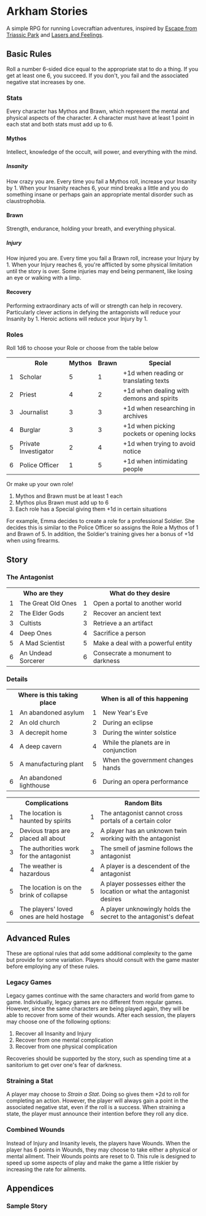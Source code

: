 # Arkham Stories

A simple RPG for running Lovecraftian adventures, inspired by [Escape from Triassic Park](https://www.reddit.com/r/rpg/comments/6f1lkt/i_ran_a_homebrew_microrpg_escape_from_triassic/) and [Lasers and Feelings](http://onesevendesign.com/lasers_and_feelings_rpg.pdf).

## Basic Rules

Roll a number 6-sided dice equal to the appropriate stat to do a thing. If you get at least one 6, you succeed. If you don't, you fail and the associated negative stat increases by one.

### Stats

Every character has Mythos and Brawn, which represent the mental and physical aspects of the character.  A character must have at least 1 point in each stat and both stats must add up to 6.  

#### Mythos

Intellect, knowledge of the occult, will power, and everything with the mind.

##### Insanity

How crazy you are.  Every time you fail a Mythos roll, increase your Insanity by 1.  When your Insanity reaches 6, your mind breaks a little and you do something insane or perhaps gain an appropriate mental disorder such as claustrophobia.

#### Brawn

Strength, endurance, holding your breath, and everything physical.

##### Injury

How injured you are.  Every time you fail a Brawn roll, increase your Injury by 1.  When your Injury reaches 6, you're afflicted by some physical limitation until the story is over.  Some injuries may end being permanent, like losing an eye or walking with a limp.

#### Recovery

Performing extraordinary acts of will or strength can help in recovery.  Particularly clever actions in defying the antagonists will reduce your Insanity by 1.  Heroic actions will reduce your Injury by 1.

### Roles

Roll 1d6 to choose your Role or choose from the table below

<table>
  <tr>
    <th></th>
    <th>Role</th>
    <th>Mythos</th>
    <th>Brawn</th>
    <th>Special</th>
  </tr>
  <tr>
    <td>1</td>
    <td>Scholar</td>
    <td>5</td>
    <td>1</td>
    <td>+1d when reading or translating texts</td>
  </tr>
  <tr>
    <td>2</td>
    <td>Priest</td>
    <td>4</td>
    <td>2</td>
    <td>+1d when dealing with demons and spirits</td>
  </tr>
  <tr>
    <td>3</td>
    <td>Journalist</td>
    <td>3</td>
    <td>3</td>
    <td>+1d when researching in archives</td>
  </tr>
  <tr>
    <td>4</td>
    <td>Burglar</td>
    <td>3</td>
    <td>3</td>
    <td>+1d when picking pockets or opening locks</td>
  </tr>
  <tr>
    <td>5</td>
    <td>Private Investigator</td>
    <td>2</td>
    <td>4</td>
    <td>+1d when trying to avoid notice</td>
  </tr>
  <tr>
    <td>6</td>
    <td>Police Officer</td>
    <td>1</td>
    <td>5</td>
    <td>+1d when intimidating people</td>
  </tr>
</table>

Or make up your own role!

1. Mythos and Brawn must be at least 1 each
2. Mythos plus Brawn must add up to 6
3. Each role has a Special giving them +1d in certain situations

For example, Emma decides to create a role for a professional Soldier.  She decides this is similar to the Police Officer so assigns the Role a Mythos of 1 and Brawn of 5.  In addition, the Soldier's training gives her a bonus of +1d when using firearms.

## Story

### The Antagonist

<table>
  <tr>
    <th colspan="2">Who are they</th>
    <th colspan="2">What do they desire</th>
  </tr>
  <tr>
    <td>1</td>
    <td>The Great Old Ones</td>
    <td>1</td>
    <td>Open a portal to another world</td>
  </tr>
  <tr>
    <td>2</td>
    <td>The Elder Gods</td>
    <td>2</td>
    <td>Recover an ancient text</td>
  </tr>
  <tr>
    <td>3</td>
    <td>Cultists</td>
    <td>3</td>
    <td>Retrieve a an artifact</td>
  </tr>
  <tr>
    <td>4</td>
    <td>Deep Ones</td>
    <td>4</td>
    <td>Sacrifice a person</td>
  </tr>
  <tr>
    <td>5</td>
    <td>A Mad Scientist</td>
    <td>5</td>
    <td>Make a deal with a powerful entity</td>
  </tr>
  <tr>
    <td>6</td>
    <td>An Undead Sorcerer</td>
    <td>6</td>
    <td>Consecrate a monument to darkness</td>
  </tr>
</table>

### Details

<table>
  <tr>
    <th colspan="2">Where is this taking place</th>
    <th colspan="2">When is all of this happening</th>
  </tr>
  <tr>
    <td>1</td>
    <td>An abandoned asylum</td>
    <td>1</td>
    <td>New Year's Eve</td>
  </tr>
  <tr>
    <td>2</td>
    <td>An old church</td>
    <td>2</td>
    <td>During an eclipse</td>
  </tr>
  <tr>
    <td>3</td>
    <td>A decrepit home</td>
    <td>3</td>
    <td>During the winter solstice</td>
  </tr>
  <tr>
    <td>4</td>
    <td>A deep cavern</td>
    <td>4</td>
    <td>While the planets are in conjunction</td>
  </tr>
  <tr>
    <td>5</td>
    <td>A manufacturing plant</td>
    <td>5</td>
    <td>When the government changes hands</td>
  </tr>
  <tr>
    <td>6</td>
    <td>An abandoned lighthouse</td>
    <td>6</td>
    <td>During an opera performance</td>
  </tr>
 </table>
 
 <table>
  <tr>
    <th colspan="2">Complications</th>
    <th colspan="2">Random Bits</th>
  </tr>
  <tr>
    <td>1</td>
    <td>The location is haunted by spirits</td>
    <td>1</td>
    <td>The antagonist cannot cross portals of a certain color</td>
  </tr>
  <tr>
    <td>2</td>
    <td>Devious traps are placed all about</td>
    <td>2</td>
    <td>A player has an unknown twin working with the antagonist</td>
  </tr>
  <tr>
    <td>3</td>
    <td>The authorities work for the antagonist</td>
    <td>3</td>
    <td>The smell of jasmine follows the antagonist</td>
  </tr>
  <tr>
    <td>4</td>
    <td>The weather is hazardous</td>
    <td>4</td>
    <td>A player is a descendent of the antagonist</td>
  </tr>
  <tr>
    <td>5</td>
    <td>The location is on the brink of collapse</td>
    <td>5</td>
    <td>A player possesses either the location or what the antagonist desires</td>
  </tr>
  <tr>
    <td>6</td>
    <td>The players' loved ones are held hostage</td>
    <td>6</td>
    <td>A player unknowingly holds the secret to the antagonist's defeat</td>
  </tr>
</table>

## Advanced Rules

These are optional rules that add some additional complexity to the game but provide for some variation.  Players should consult with the game master before employing any of these rules.

### Legacy Games

Legacy games continue with the same characters and world from game to game.  Individually, legacy games are no different from regular games.  However, since the same characters are being played again, they will be able to recover from some of their wounds.  After each session, the players may choose one of the following options:

1. Recover all Insanity and Injury
2. Recover from one mental complication
3. Recover from one physical complication

Recoveries should be supported by the story, such as spending time at a sanitorium to get over one's fear of darkness.

### Straining a Stat

A player may choose to *Strain a Stat*.  Doing so gives them +2d to roll for completing an action.  However, the player will always gain a point in the associated negative stat, even if the roll is a success.  When straining a state, the player must announce their intention before they roll any dice.

### Combined Wounds

Instead of Injury and Insanity levels, the players have Wounds.  When the player has 6 points in Wounds, they may choose to take either a physical or mental ailment.  Their Wounds points are reset to 0.  This rule is designed to speed up some aspects of play and make the game a little riskier by increasing the rate for ailments.

## Appendices

### Sample Story

